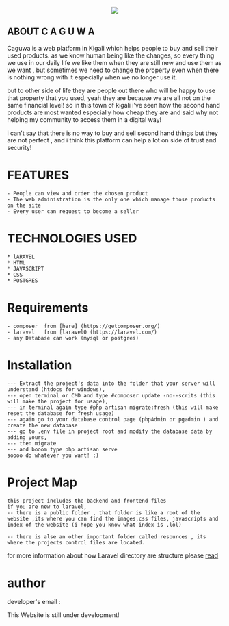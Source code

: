 <p align="center"><img src="http://caguwa.herokuapp.com/img/logo.png"></p>


## ABOUT C A G U W A 

Caguwa is a web platform in Kigali which helps people to buy and sell their used products.
as we know human being like the changes, so every thing we use in our daily life we like them when they are still new and use them as we want , but sometimes we need to change the property even when there is nothing wrong with it especially when we no longer use it.

but to other side of life they are people out there who will be happy to use that property that you used,
yeah they are because we are all not on the same financial level!
so in this town of kigali i've seen how the second hand products are most wanted especially how cheap they are and said why not helping my community to access them in a digital way!

i can't say that there is no way to buy and sell second hand things but they are not perfect , and i think this platform can help a lot on side of trust and security!


# FEATURES
    - People can view and order the chosen product
    - The web administration is the only one which manage those products on the site
    - Every user can request to become a seller
    

# TECHNOLOGIES USED 
    * lARAVEL 
    * HTML
    * JAVASCRIPT
    * CSS 
    * POSTGRES

# Requirements

    - composer  from [here] (https://getcomposer.org/)
    - laravel   from [laravel0 (https://laravel.com/)
    - any Database can work (mysql or postgres)

# Installation 
    --- Extract the project's data into the folder that your server will understand (htdocs for windows),
    --- open terminal or CMD and type #composer update -no--scrits (this will make the project for usage),
    --- in terminal again type #php artisan migrate:fresh (this will make reset the database for fresh usage)
    --- again go to your database control page (phpAdmin or pgadmin ) and create the new database
    --- go to .env file in project root and modify the database data by adding yours,
    --- then migrate 
    --- and booom type php artisan serve
    soooo do whatever you want! :)

# Project Map

    this project includes the backend and frontend files
    if you are new to laravel,
    -- there is a public folder , that folder is like a root of the website ,its where you can find the images,css files, javascripts and index of the website (i hope you know what index is ,lol)

    -- there is alse an other important folder called resources , its where the projects control files are located.
for more information about how Laravel directory are structure please
[read](https://www.w3schools.in/laravel-tutorial/application-directory-structure/)


# author
developer's email : <a href="mailto:gihozoedmond@gmail.com"></a>

This Website is still under development!


